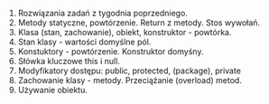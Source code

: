 1. Rozwiązania zadań z tygodnia poprzedniego.
2. Metody statyczne, powtórzenie. Return z metody. Stos wywołań.
3. Klasa (stan, zachowanie), obiekt, konstruktor - powtórka.
4. Stan klasy - wartości domyślne pól.
5. Konstuktory - powtórzenie. Konstruktor domyśny.
6. Słówka kluczowe this i null.
7. Modyfikatory dostępu: public, protected, (package), private
8. Zachowanie klasy - metody. Przeciążanie (overload) metod.
9. Używanie obiektu.

